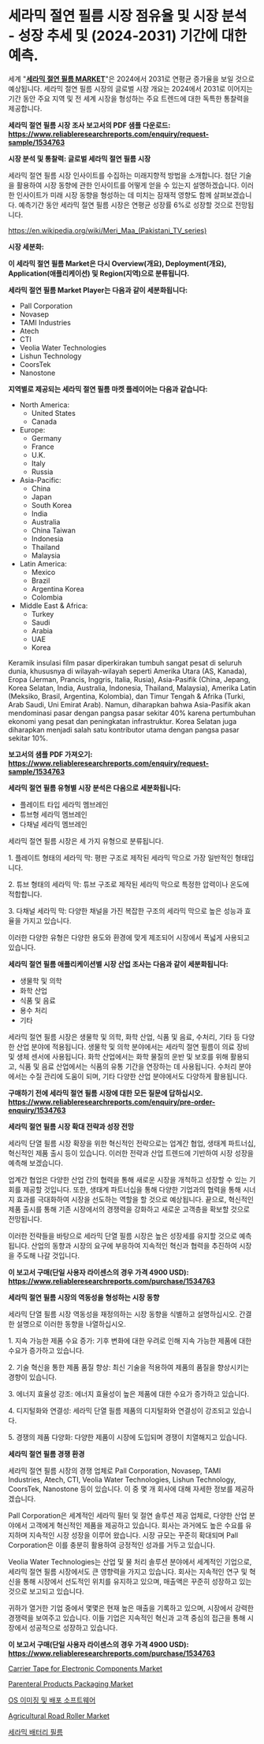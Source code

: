 <p><h1>세라믹 절연 필름 시장 점유율 및 시장 분석 - 성장 추세 및 (2024-2031) 기간에 대한 예측.</h1></p><p>세계 "<strong><a href="https://www.reliableresearchreports.com/ceramic-insulating-film-r1534763">세라믹 절연 필름 MARKET</a></strong>"은 2024에서 2031로 연평균 증가율을 보일 것으로 예상됩니다. 세라믹 절연 필름 시장의 글로벌 시장 개요는 2024에서 2031로 이어지는 기간 동안 주요 지역 및 전 세계 시장을 형성하는 주요 트렌드에 대한 독특한 통찰력을 제공합니다.</p>
<p><strong>세라믹 절연 필름 시장 조사 보고서의 PDF 샘플 다운로드: <a href="https://www.reliableresearchreports.com/enquiry/request-sample/1534763">https://www.reliableresearchreports.com/enquiry/request-sample/1534763</a></strong></p>
<p><strong>시장 분석 및 통찰력: 글로벌 세라믹 절연 필름 시장</strong></p>
<p><p>세라믹 절연 필름 시장 인사이트를 수집하는 미래지향적 방법을 소개합니다. 첨단 기술을 활용하여 시장 동향에 관한 인사이트를 어떻게 얻을 수 있는지 설명하겠습니다. 이러한 인사이트가 미래 시장 동향을 형성하는 데 미치는 잠재적 영향도 함께 살펴보겠습니다. 예측기간 동안 세라믹 절연 필름 시장은 연평균 성장률 6%로 성장할 것으로 전망됩니다. </p></p>
<p><a href="%7CAUTHORITHY_DOMAIN_URL%7C">https://en.wikipedia.org/wiki/Meri_Maa_(Pakistani_TV_series)</a></p>
<p><strong>시장 세분화:</strong></p>
<p><strong>이 세라믹 절연 필름 Market은 다시 Overview(개요), Deployment(개요), Application(애플리케이션) 및 Region(지역)으로 분류됩니다.</strong></p>
<p><strong>세라믹 절연 필름 Market Player는 다음과 같이 세분화됩니다:</strong></p>
<p><ul><li>Pall Corporation</li><li>Novasep</li><li>TAMI Industries</li><li>Atech</li><li>CTI</li><li>Veolia Water Technologies</li><li>Lishun Technology</li><li>CoorsTek</li><li>Nanostone</li></ul></p>
<p><strong>지역별로 제공되는 세라믹 절연 필름 마켓 플레이어는 다음과 같습니다:</strong></p>
<p><ul>
    <li>
        North America:
        <ul>
            <li>United States</li>
            <li>Canada</li>
        </ul>
    </li>
    <li>
        Europe:
        <ul>
            <li>Germany</li>
            <li>France</li>
            <li>U.K.</li>
            <li>Italy</li>
            <li>Russia</li>
        </ul>
    </li>
    <li>
        Asia-Pacific:
        <ul>
            <li>China</li>
            <li>Japan</li>
            <li>South Korea</li>
            <li>India</li>
            <li>Australia</li>
            <li>China Taiwan</li>
            <li>Indonesia</li>
            <li>Thailand</li>
            <li>Malaysia</li>
        </ul>
    </li>
    <li>
        Latin America:
        <ul>
            <li>Mexico</li>
            <li>Brazil</li>
            <li>Argentina Korea</li>
            <li>Colombia</li>
        </ul>
    </li>
    <li>
        Middle East & Africa:
        <ul>
            <li>Turkey</li>
            <li>Saudi</li>
            <li>Arabia</li>
            <li>UAE</li>
            <li>Korea</li>
        </ul>
    </li>
    </ul></p>
<p><p>Keramik insulasi film pasar diperkirakan tumbuh sangat pesat di seluruh dunia, khususnya di wilayah-wilayah seperti Amerika Utara (AS, Kanada), Eropa (Jerman, Prancis, Inggris, Italia, Rusia), Asia-Pasifik (China, Jepang, Korea Selatan, India, Australia, Indonesia, Thailand, Malaysia), Amerika Latin (Meksiko, Brasil, Argentina, Kolombia), dan Timur Tengah & Afrika (Turki, Arab Saudi, Uni Emirat Arab). Namun, diharapkan bahwa Asia-Pasifik akan mendominasi pasar dengan pangsa pasar sekitar 40% karena pertumbuhan ekonomi yang pesat dan peningkatan infrastruktur. Korea Selatan juga diharapkan menjadi salah satu kontributor utama dengan pangsa pasar sekitar 10%.</p></p>
<p><strong>보고서의 샘플 PDF 가져오기: <a href="https://www.reliableresearchreports.com/enquiry/request-sample/1534763">https://www.reliableresearchreports.com/enquiry/request-sample/1534763</a></strong></p>
<p><strong>세라믹 절연 필름 유형별 시장 분석은 다음으로 세분화됩니다:</strong></p>
<p><ul><li>플레이트 타입 세라믹 멤브레인</li><li>튜브형 세라믹 멤브레인</li><li>다채널 세라믹 멤브레인</li></ul></p>
<p><p>세라믹 절연 필름 시장은 세 가지 유형으로 분류됩니다. </p><p>1. 플레이트 형태의 세라믹 막: 평판 구조로 제작된 세라믹 막으로 가장 일반적인 형태입니다.</p><p>2. 튜브 형태의 세라믹 막: 튜브 구조로 제작된 세라믹 막으로 특정한 압력이나 온도에 적합합니다.</p><p>3. 다채널 세라믹 막: 다양한 채널을 가진 복잡한 구조의 세라믹 막으로 높은 성능과 효율을 가지고 있습니다.</p><p>이러한 다양한 유형은 다양한 용도와 환경에 맞게 제조되어 시장에서 폭넓게 사용되고 있습니다.</p></p>
<p><strong>세라믹 절연 필름 애플리케이션별 시장 산업 조사는 다음과 같이 세분화됩니다:</strong></p>
<p><ul><li>생물학 및 의학</li><li>화학 산업</li><li>식품 및 음료</li><li>용수 처리</li><li>기타</li></ul></p>
<p><p>세라믹 절연 필름 시장은 생물학 및 의학, 화학 산업, 식품 및 음료, 수처리, 기타 등 다양한 산업 분야에 적용됩니다. 생물학 및 의학 분야에서는 세라믹 절연 필름이 의료 장비 및 생체 센서에 사용됩니다. 화학 산업에서는 화학 물질의 운반 및 보호를 위해 활용되고, 식품 및 음료 산업에서는 식품의 유통 기간을 연장하는 데 사용됩니다. 수처리 분야에서는 수질 관리에 도움이 되며, 기타 다양한 산업 분야에서도 다양하게 활용됩니다.</p></p>
<p><strong>구매하기 전에 세라믹 절연 필름 시장에 대한 모든 질문에 답하십시오. <a href="https://www.reliableresearchreports.com/enquiry/pre-order-enquiry/1534763">https://www.reliableresearchreports.com/enquiry/pre-order-enquiry/1534763</a></strong></p>
<p><strong>세라믹 절연 필름 시장 확대 전략과 성장 전망</strong></p>
<p><p>세라믹 단열 필름 시장 확장을 위한 혁신적인 전략으로는 업계간 협업, 생태계 파트너십, 혁신적인 제품 출시 등이 있습니다. 이러한 전략과 산업 트렌드에 기반하여 시장 성장을 예측해 보겠습니다. </p><p>업계간 협업은 다양한 산업 간의 협력을 통해 새로운 시장을 개척하고 성장할 수 있는 기회를 제공할 것입니다. 또한, 생태계 파트너십을 통해 다양한 기업과의 협력을 통해 시너지 효과를 극대화하여 시장을 선도하는 역할을 할 것으로 예상됩니다. 끝으로, 혁신적인 제품 출시를 통해 기존 시장에서의 경쟁력을 강화하고 새로운 고객층을 확보할 것으로 전망됩니다.</p><p>이러한 전략들을 바탕으로 세라믹 단열 필름 시장은 높은 성장세를 유지할 것으로 예측됩니다. 산업의 동향과 시장의 요구에 부응하여 지속적인 혁신과 협력을 추진하여 시장을 주도해 나갈 것입니다.</p></p>
<p><strong>이 보고서 구매(단일 사용자 라이센스의 경우 가격 4900 USD): <a href="https://www.reliableresearchreports.com/purchase/1534763">https://www.reliableresearchreports.com/purchase/1534763</a></strong></p>
<p><strong>세라믹 절연 필름 시장의 역동성을 형성하는 시장 동향</strong></p>
<p><p>세라믹 단열 필름 시장 역동성을 재정의하는 시장 동향을 식별하고 설명하십시오. 간결한 설명으로 이러한 동향을 나열하십시오.</p><p>1. 지속 가능한 제품 수요 증가: 기후 변화에 대한 우려로 인해 지속 가능한 제품에 대한 수요가 증가하고 있습니다.</p><p>2. 기술 혁신을 통한 제품 품질 향상: 최신 기술을 적용하여 제품의 품질을 향상시키는 경향이 있습니다.</p><p>3. 에너지 효율성 강조: 에너지 효율성이 높은 제품에 대한 수요가 증가하고 있습니다.</p><p>4. 디지털화와 연결성: 세라믹 단열 필름 제품의 디지털화와 연결성이 강조되고 있습니다.</p><p>5. 경쟁의 제품 다양화: 다양한 제품이 시장에 도입되며 경쟁이 치열해지고 있습니다.</p></p>
<p><strong>세라믹 절연 필름 경쟁 환경</strong></p>
<p><p>세라믹 절연 필름 시장의 경쟁 업체로 Pall Corporation, Novasep, TAMI Industries, Atech, CTI, Veolia Water Technologies, Lishun Technology, CoorsTek, Nanostone 등이 있습니다. 이 중 몇 개 회사에 대해 자세한 정보를 제공하겠습니다.</p><p>Pall Corporation은 세계적인 세라믹 필터 및 절연 솔루션 제공 업체로, 다양한 산업 분야에서 고객에게 혁신적인 제품을 제공하고 있습니다. 회사는 과거에도 높은 수요를 유지하며 지속적인 시장 성장을 이루어 왔습니다. 시장 규모는 꾸준히 확대되며 Pall Corporation은 이를 충분히 활용하여 긍정적인 성과를 거두고 있습니다.</p><p>Veolia Water Technologies는 산업 및 물 처리 솔루션 분야에서 세계적인 기업으로, 세라믹 절연 필름 시장에서도 큰 영향력을 가지고 있습니다. 회사는 지속적인 연구 및 혁신을 통해 시장에서 선도적인 위치를 유지하고 있으며, 매출액은 꾸준히 성장하고 있는 것으로 보고되고 있습니다.</p><p>귀하가 열거한 기업 중에서 몇몇은 현재 높은 매출을 기록하고 있으며, 시장에서 강력한 경쟁력을 보여주고 있습니다. 이들 기업은 지속적인 혁신과 고객 중심의 접근을 통해 시장에서 성공적으로 성장하고 있습니다.</p></p>
<p><strong>이 보고서 구매(단일 사용자 라이센스의 경우 가격 4900 USD): <a href="https://www.reliableresearchreports.com/purchase/1534763">https://www.reliableresearchreports.com/purchase/1534763</a></strong></p>
<p><p><a href="https://www.linkedin.com/pulse/global-carrier-tape-electronic-components-market-focus-z5zwe?trackingId=ZcnxmdXXSl652Q4FZb0hjA%3D%3D">Carrier Tape for Electronic Components Market</a></p><p><a href="https://www.linkedin.com/pulse/parenteral-products-packaging-market-share-size-trends-industry-hwmjc?trackingId=W1VYIJeoT5WvXBuWimQ01w%3D%3D">Parenteral Products Packaging Market</a></p><p><a href="https://medium.com/@czbtzkwc9/2024%EB%85%84%EB%B6%80%ED%84%B0-2031%EB%85%84%EA%B9%8C%EC%A7%80-%EC%98%88%EC%83%81%EB%90%98%EB%8A%94-os-%EC%9D%B4%EB%AF%B8%EC%A7%95-%EB%B0%8F-%EB%B0%B0%ED%8F%AC-%EC%86%8C%ED%94%84%ED%8A%B8%EC%9B%A8%EC%96%B4-%EC%8B%9C%EC%9E%A5-%EC%97%AD%ED%95%99-%EB%B0%8F-%EC%84%B1%EC%9E%A5-%EB%8F%99%EB%A0%A5%EC%9D%84-%EB%B6%84%EC%84%9D%ED%95%A9%EB%8B%88%EB%8B%A4-912fb07f4ab7">OS 이미징 및 배포 소프트웨어</a></p><p><a href="https://medium.com/@samantha.welch56767/agricultural-road-roller-market-market-segmentation-geographical-regions-and-market-forcast-till-700dd9264639">Agricultural Road Roller Market</a></p><p><a href="https://github.com/sougarounis/Market-Research-Report-List-5/blob/main/702163894865.md">세라믹 배터리 필름</a></p></p>